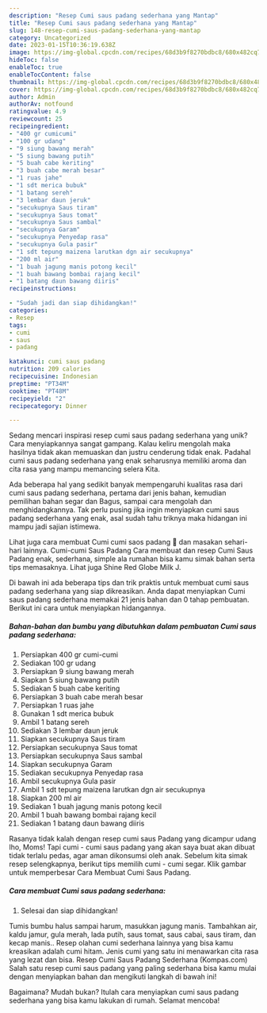 ```yaml
---
description: "Resep Cumi saus padang sederhana yang Mantap"
title: "Resep Cumi saus padang sederhana yang Mantap"
slug: 148-resep-cumi-saus-padang-sederhana-yang-mantap
category: Uncategorized
date: 2023-01-15T10:36:19.638Z
image: https://img-global.cpcdn.com/recipes/68d3b9f8270bdbc8/680x482cq70/cumi-saus-padang-sederhana-foto-resep-utama.jpg
hideToc: false
enableToc: true
enableTocContent: false
thumbnail: https://img-global.cpcdn.com/recipes/68d3b9f8270bdbc8/680x482cq70/cumi-saus-padang-sederhana-foto-resep-utama.jpg
cover: https://img-global.cpcdn.com/recipes/68d3b9f8270bdbc8/680x482cq70/cumi-saus-padang-sederhana-foto-resep-utama.jpg
author: Admin
authorAv: notfound
ratingvalue: 4.9
reviewcount: 25
recipeingredient:
- "400 gr cumicumi"
- "100 gr udang"
- "9 siung bawang merah"
- "5 siung bawang putih"
- "5 buah cabe keriting"
- "3 buah cabe merah besar"
- "1 ruas jahe"
- "1 sdt merica bubuk"
- "1 batang sereh"
- "3 lembar daun jeruk"
- "secukupnya Saus tiram"
- "secukupnya Saus tomat"
- "secukupnya Saus sambal"
- "secukupnya Garam"
- "secukupnya Penyedap rasa"
- "secukupnya Gula pasir"
- "1 sdt tepung maizena larutkan dgn air secukupnya"
- "200 ml air"
- "1 buah jagung manis potong kecil"
- "1 buah bawang bombai rajang kecil"
- "1 batang daun bawang diiris"
recipeinstructions:

- "Sudah jadi dan siap dihidangkan!"
categories:
- Resep
tags:
- cumi
- saus
- padang

katakunci: cumi saus padang 
nutrition: 209 calories
recipecuisine: Indonesian
preptime: "PT34M"
cooktime: "PT48M"
recipeyield: "2"
recipecategory: Dinner

---
```





Sedang mencari inspirasi resep cumi saus padang sederhana yang unik? Cara menyiapkannya sangat gampang. Kalau keliru mengolah maka hasilnya tidak akan memuaskan dan justru cenderung tidak enak. Padahal cumi saus padang sederhana yang enak seharusnya memiliki aroma dan cita rasa yang mampu memancing selera Kita.





Ada beberapa hal yang sedikit banyak mempengaruhi kualitas rasa dari cumi saus padang sederhana, pertama dari jenis bahan, kemudian pemilihan bahan segar dan Bagus, sampai cara mengolah dan menghidangkannya. Tak perlu pusing jika ingin menyiapkan cumi saus padang sederhana yang enak,      asal sudah tahu triknya maka hidangan ini mampu jadi sajian istimewa.














Lihat juga cara membuat Cumi cumi saos padang 🦑 dan masakan sehari-hari lainnya. Cumi-cumi Saus Padang Cara membuat dan resep Cumi Saus Padang enak, sederhana, simple ala rumahan bisa kamu simak bahan serta tips memasaknya. Lihat juga Shine Red Globe Milk J.






Di bawah ini ada beberapa tips dan trik praktis untuk membuat cumi saus padang sederhana yang siap dikreasikan. Anda dapat menyiapkan Cumi saus padang sederhana memakai 21 jenis bahan dan 0 tahap pembuatan. Berikut ini cara untuk menyiapkan hidangannya.

<!--inarticleads1-->

##### Bahan-bahan dan bumbu yang dibutuhkan dalam pembuatan Cumi saus padang sederhana:

1. Persiapkan 400 gr cumi-cumi
1. Sediakan 100 gr udang
1. Persiapkan 9 siung bawang merah
1. Siapkan 5 siung bawang putih
1. Sediakan 5 buah cabe keriting
1. Persiapkan 3 buah cabe merah besar
1. Persiapkan 1 ruas jahe
1. Gunakan 1 sdt merica bubuk
1. Ambil 1 batang sereh
1. Sediakan 3 lembar daun jeruk
1. Siapkan secukupnya Saus tiram
1. Persiapkan secukupnya Saus tomat
1. Persiapkan secukupnya Saus sambal
1. Siapkan secukupnya Garam
1. Sediakan secukupnya Penyedap rasa
1. Ambil secukupnya Gula pasir
1. Ambil 1 sdt tepung maizena larutkan dgn air secukupnya
1. Siapkan 200 ml air
1. Sediakan 1 buah jagung manis potong kecil
1. Ambil 1 buah bawang bombai rajang kecil
1. Sediakan 1 batang daun bawang diiris


Rasanya tidak kalah dengan resep cumi saus Padang yang dicampur udang lho, Moms! Tapi cumi - cumi saus padang yang akan saya buat akan dibuat tidak terlalu pedas, agar aman dikonsumsi oleh anak. Sebelum kita simak resep selengkapnya, berikut tips memilih cumi - cumi segar. Klik gambar untuk memperbesar Cara Membuat Cumi Saus Padang. 

<!--inarticleads2-->

##### Cara membuat Cumi saus padang sederhana:


1. Selesai dan siap dihidangkan!

Tumis bumbu halus sampai harum, masukkan jagung manis. Tambahkan air, kaldu jamur, gula merah, lada putih, saus tomat, saus cabai, saus tiram, dan kecap manis.. Resep olahan cumi sederhana lainnya yang bisa kamu kreasikan adalah cumi hitam. Jenis cumi yang satu ini menawarkan cita rasa yang lezat dan bisa. Resep Cumi Saus Padang Sederhana (Kompas.com) Salah satu resep cumi saus padang yang paling sederhana bisa kamu mulai dengan menyiapkan bahan dan mengikuti langkah di bawah ini! 

Bagaimana? Mudah bukan? Itulah cara menyiapkan cumi saus padang sederhana yang bisa kamu lakukan di rumah. Selamat mencoba!
